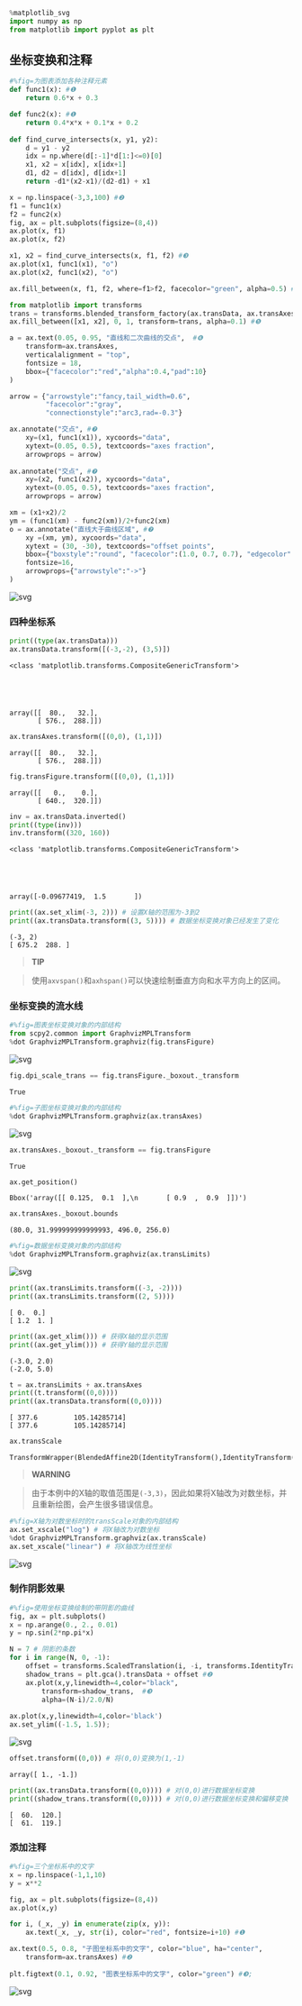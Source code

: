 

```python
%matplotlib_svg
import numpy as np
from matplotlib import pyplot as plt
```

## 坐标变换和注释


```python
#%fig=为图表添加各种注释元素
def func1(x): #❶
    return 0.6*x + 0.3

def func2(x): #❶
    return 0.4*x*x + 0.1*x + 0.2
    
def find_curve_intersects(x, y1, y2):
    d = y1 - y2
    idx = np.where(d[:-1]*d[1:]<=0)[0]
    x1, x2 = x[idx], x[idx+1]
    d1, d2 = d[idx], d[idx+1]
    return -d1*(x2-x1)/(d2-d1) + x1

x = np.linspace(-3,3,100) #❷
f1 = func1(x)
f2 = func2(x)
fig, ax = plt.subplots(figsize=(8,4))
ax.plot(x, f1)
ax.plot(x, f2)

x1, x2 = find_curve_intersects(x, f1, f2) #❸
ax.plot(x1, func1(x1), "o") 
ax.plot(x2, func1(x2), "o")

ax.fill_between(x, f1, f2, where=f1>f2, facecolor="green", alpha=0.5) #❹

from matplotlib import transforms
trans = transforms.blended_transform_factory(ax.transData, ax.transAxes)
ax.fill_between([x1, x2], 0, 1, transform=trans, alpha=0.1) #❺

a = ax.text(0.05, 0.95, "直线和二次曲线的交点",  #❻
    transform=ax.transAxes,
    verticalalignment = "top",
    fontsize = 18,
    bbox={"facecolor":"red","alpha":0.4,"pad":10}
)

arrow = {"arrowstyle":"fancy,tail_width=0.6", 
         "facecolor":"gray", 
         "connectionstyle":"arc3,rad=-0.3"}

ax.annotate("交点", #❼
    xy=(x1, func1(x1)), xycoords="data",
    xytext=(0.05, 0.5), textcoords="axes fraction",
    arrowprops = arrow)
                  
ax.annotate("交点", #❼
    xy=(x2, func1(x2)), xycoords="data",
    xytext=(0.05, 0.5), textcoords="axes fraction",
    arrowprops = arrow)

xm = (x1+x2)/2
ym = (func1(xm) - func2(xm))/2+func2(xm)
o = ax.annotate("直线大于曲线区域", #❼
    xy =(xm, ym), xycoords="data",
    xytext = (30, -30), textcoords="offset points",    
    bbox={"boxstyle":"round", "facecolor":(1.0, 0.7, 0.7), "edgecolor":"none"},
    fontsize=16,
    arrowprops={"arrowstyle":"->"}
)
```


![svg](matplotlib-300-transform_files/matplotlib-300-transform_2_0.svg)


### 四种坐标系


```python
print((type(ax.transData)))
ax.transData.transform([(-3,-2), (3,5)])
```

    <class 'matplotlib.transforms.CompositeGenericTransform'>





    array([[  80.,   32.],
           [ 576.,  288.]])




```python
ax.transAxes.transform([(0,0), (1,1)])
```




    array([[  80.,   32.],
           [ 576.,  288.]])




```python
fig.transFigure.transform([(0,0), (1,1)])
```




    array([[   0.,    0.],
           [ 640.,  320.]])




```python
inv = ax.transData.inverted()
print((type(inv)))
inv.transform((320, 160))
```

    <class 'matplotlib.transforms.CompositeGenericTransform'>





    array([-0.09677419,  1.5       ])




```python
print((ax.set_xlim(-3, 2))) # 设置X轴的范围为-3到2
print((ax.transData.transform((3, 5)))) # 数据坐标变换对象已经发生了变化
```

    (-3, 2)
    [ 675.2  288. ]


> **TIP**

> 使用`axvspan()`和`axhspan()`可以快速绘制垂直方向和水平方向上的区间。

### 坐标变换的流水线


```python
#%fig=图表坐标变换对象的内部结构
from scpy2.common import GraphvizMPLTransform
%dot GraphvizMPLTransform.graphviz(fig.transFigure)
```


![svg](matplotlib-300-transform_files/matplotlib-300-transform_11_0.svg)



```python
fig.dpi_scale_trans == fig.transFigure._boxout._transform
```




    True




```python
#%fig=子图坐标变换对象的内部结构
%dot GraphvizMPLTransform.graphviz(ax.transAxes)
```


![svg](matplotlib-300-transform_files/matplotlib-300-transform_13_0.svg)



```python
ax.transAxes._boxout._transform == fig.transFigure
```




    True




```python
ax.get_position()
```




    Bbox('array([[ 0.125,  0.1  ],\n       [ 0.9  ,  0.9  ]])')




```python
ax.transAxes._boxout.bounds
```




    (80.0, 31.999999999999993, 496.0, 256.0)




```python
#%fig=数据坐标变换对象的内部结构
%dot GraphvizMPLTransform.graphviz(ax.transLimits)
```


![svg](matplotlib-300-transform_files/matplotlib-300-transform_17_0.svg)



```python
print((ax.transLimits.transform((-3, -2))))
print((ax.transLimits.transform((2, 5))))
```

    [ 0.  0.]
    [ 1.2  1. ]



```python
print((ax.get_xlim())) # 获得X轴的显示范围
print((ax.get_ylim())) # 获得Y轴的显示范围
```

    (-3.0, 2.0)
    (-2.0, 5.0)



```python
t = ax.transLimits + ax.transAxes
print((t.transform((0,0))))
print((ax.transData.transform((0,0))))
```

    [ 377.6         105.14285714]
    [ 377.6         105.14285714]



```python
ax.transScale
```




    TransformWrapper(BlendedAffine2D(IdentityTransform(),IdentityTransform()))



> **WARNING**

> 由于本例中的X轴的取值范围是`(-3,3)`，因此如果将X轴改为对数坐标，并且重新绘图，会产生很多错误信息。


```python
#%fig=X轴为对数坐标时的transScale对象的内部结构
ax.set_xscale("log") # 将X轴改为对数坐标
%dot GraphvizMPLTransform.graphviz(ax.transScale)
ax.set_xscale("linear") # 将X轴改为线性坐标
```


![svg](matplotlib-300-transform_files/matplotlib-300-transform_23_0.svg)


### 制作阴影效果


```python
#%fig=使用坐标变换绘制的带阴影的曲线
fig, ax = plt.subplots()
x = np.arange(0., 2., 0.01)
y = np.sin(2*np.pi*x)

N = 7 # 阴影的条数
for i in range(N, 0, -1):
    offset = transforms.ScaledTranslation(i, -i, transforms.IdentityTransform()) #❶
    shadow_trans = plt.gca().transData + offset #❷
    ax.plot(x,y,linewidth=4,color="black", 
        transform=shadow_trans,  #❸
        alpha=(N-i)/2.0/N)
    
ax.plot(x,y,linewidth=4,color='black')    
ax.set_ylim((-1.5, 1.5));
```


![svg](matplotlib-300-transform_files/matplotlib-300-transform_25_0.svg)



```python
offset.transform((0,0)) # 将(0,0)变换为(1,-1)
```




    array([ 1., -1.])




```python
print((ax.transData.transform((0,0)))) # 对(0,0)进行数据坐标变换
print((shadow_trans.transform((0,0)))) # 对(0,0)进行数据坐标变换和偏移变换
```

    [  60.  120.]
    [  61.  119.]


### 添加注释


```python
#%fig=三个坐标系中的文字
x = np.linspace(-1,1,10)
y = x**2

fig, ax = plt.subplots(figsize=(8,4))
ax.plot(x,y)

for i, (_x, _y) in enumerate(zip(x, y)):
    ax.text(_x, _y, str(i), color="red", fontsize=i+10) #❶

ax.text(0.5, 0.8, "子图坐标系中的文字", color="blue", ha="center", 
    transform=ax.transAxes) #❷
    
plt.figtext(0.1, 0.92, "图表坐标系中的文字", color="green") #❸;
```


![svg](matplotlib-300-transform_files/matplotlib-300-transform_29_0.svg)

